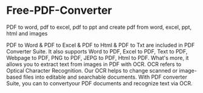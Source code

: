 # Free-PDF-Converter
PDF to word, pdf to excel, pdf to ppt and create pdf from word, excel, ppt, html and images

PDF to Word & PDF to Excel & PDF to Html & PDF to Txt are included in PDF Converter Suite. It also supports Word to PDF, Excel to PDF, Text to PDF, Webpage to PDF, PNG to PDF, JEPG to PDF, Html to PDF. What's more, it allows you to extract text from images in PDF with OCR. OCR refers to Optical Character Recognition. Our OCR helps to change scanned or image-based files into editable and searchable documents. With PDF converter Suite, you can to convertyour PDF documents and recognize text via OCR.



